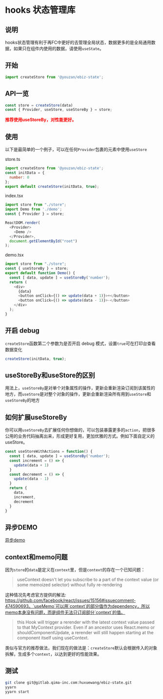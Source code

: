 # hooks 状态管理库

## 说明

hooks状态管理有利于再FC中更好的去管理全局状态，数据更多的是全局通用数据，如果只在组件内使用的数据，请使用`useState`。

## 开始

```js
import createStore from '@youzan/ebiz-state';
```

## API一览

```js
const store = createStore(data)
const { Provider, useStore, useStoreBy } = store;
```

<b style="color: red">推荐使用useStoreBy，对性能更好。</b>

## 使用

以下是最简单的一个例子，可以在任何`Provider`包裹的元素中使用`useStore`

store.ts

```js
import createStore from '@youzan/ebiz-state';
const initData = {
  number: 0
};
export default createStore(initData, true);
```

index.tsx

```js
import store from "./store";
import Demo from './demo';
const { Provider } = store;

ReactDOM.render(
  <Provider>
    <Demo />
  </Provider>,
  document.getElementById("root")
);
```

demo.tsx

```js
import store from "./store";
const { useStoreBy } = store;
export default function Demo() {
  const [ data, update ] = useStoreBy('number');
  return (
    <div>
      {data}
      <button onClick={() => update(data + 1)}>+</button>
      <button onClick={() => update(data - 1)}>-</button>
    </div>
  );
}
```

## 开启 debug

`createStore`函数第二个参数为是否开启 debug 模式，设置`true`可在打印台查看数据变化

```js
createStore(initData, true);
```

## useStoreBy和useStore的区别

用法上，`useStoreBy`是对单个对象属性的操作，更新会重新渲染订阅到该属性的地方，而`useStore`是对整个对象的操作，更新会重新渲染所有用到`useStore`和`useStoreBy`的地方

## 如何扩展useStoreBy

你可以用`useStoreBy`去扩展任何你想做的，可以包装暴露更多的`action`，把很多公用的业务代码抽离出来，形成更好复用，更加优雅的方式。例如下面自定义的useStore。

```js
const useStoreWithActions = function() {
  const [ data, update ] = useStoreBy('number');
  const increment = () => {
    update(data + 1)
  }
  const decrement = () => {
    update(data - 1)
  }
  return {
    data,
    increment,
    decrement
  }
}
```

## 异步DEMO

[异步demo](http://gitlab.qima-inc.com/ebiz-web/ebiz-state/tree/master/example/async)

## context和memo问题

因为`store`的`data`是定义在`context`里，但是`context`的存在一个已知问题：
>useContext doesn't let you subscribe to a part of the context value (or some memoized selector) without fully re-rendering

这种情况先考虑官方提供的解法: https://github.com/facebook/react/issues/15156#issuecomment-474590693。`useMemo`可以用`context`的部分值作为dependency，所以memo本身没有问题，而是组件无法只订阅部分`context`的值。
> this Hook will trigger a rerender with the latest context value passed to that MyContext provider. Even if an ancestor uses React.memo or shouldComponentUpdate, a rerender will still happen starting at the component itself using useContext.

类似与官方的推荐做法，我们现在的做法是：`createStore`默认会根据传入的对象拆解，生成多个`context`，以达到更好的性能效果。

## 测试

```sh
git clone git@gitlab.qima-inc.com:huxuewang/ebiz-state.git
yyarn
yyarn start
```
